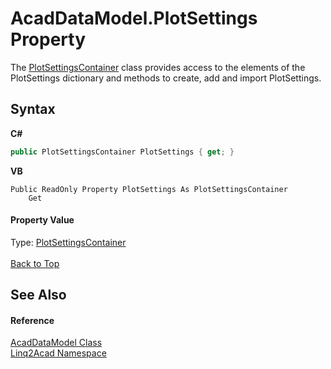 # AcadDataModel.PlotSettings Property 
 

The <a href="T_Linq2Acad_PlotSettingsContainer.md#PlotSettingsContainer-Class">PlotSettingsContainer</a> class provides access to the elements of the PlotSettings dictionary and methods to create, add and import PlotSettings.

## Syntax

**C#**<br />
``` C#
public PlotSettingsContainer PlotSettings { get; }
```

**VB**<br />
``` VB
Public ReadOnly Property PlotSettings As PlotSettingsContainer
	Get
```


#### Property Value
Type: <a href="T_Linq2Acad_PlotSettingsContainer.md#PlotSettingsContainer-Class">PlotSettingsContainer</a>
<br/><br/><a href="#AcadDataModelPlotSettings-Property">Back to Top</a>

## See Also


#### Reference
<a href="T_Linq2Acad_AcadDataModel.md#AcadDataModel-Class">AcadDataModel Class</a><br /><a href="N_Linq2Acad.md#Linq2Acad-Namespace">Linq2Acad Namespace</a><br />
